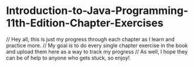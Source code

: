 # Introduction-to-Java-Programming-11th-Edition-Chapter-Exercises
// Hey all, this is just my progress through each chapter as I learn and practice more. 
// My goal is to do every single chapter exercise in the book and upload them here as a way to track my progress
// As well, I hope they can be of help to anyone who gets stuck, so enjoy!
